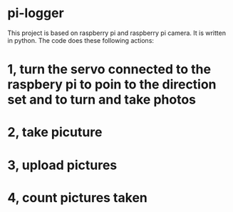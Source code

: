 # pi-logger
 This project is based on raspberry pi and raspberry pi camera.  It is written in python.
 The code does these following actions:
 
 
#  1, turn the servo connected to the raspbery pi to poin to the direction set and to turn and take photos
#  2, take picuture
#  3, upload pictures
#  4, count pictures taken

